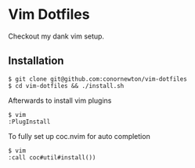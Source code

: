 # Vim Dotfiles

Checkout my dank vim setup.

## Installation

```
$ git clone git@github.com:conornewton/vim-dotfiles
$ cd vim-dotfiles && ./install.sh
```

Afterwards to install vim plugins

```
$ vim
:PlugInstall
```
To fully set up coc.nvim for auto completion

```
$ vim
:call coc#util#install())
```
